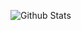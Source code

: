 <!--
[![Joaqim's github stats](https://github-readme-stats.vercel.app/api?username=joaqim&count_private=true&show_icons=true&count_private=true&theme=dark&count_private=true&include_all_commits=true&hide_border=true&bg_color=0D1117)](https://github.com/joaqim)
-->

<!--  Shows Profile views:
![](https://komarev.com/ghpvc/?username=joaqim)  -->

![Github Stats](https://github-readme-stats.vercel.app/api?username=joaqim&count_private=true&theme=blueberry&show_icons=true&include_all_commits=true)
<!-- Disable due to skew toward Javascript
![Most used languages](https://github-readme-stats.vercel.app/api/top-langs?username=joaqim&theme=blueberry) 
-->
